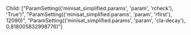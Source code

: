 Child: ["ParamSetting(('minisat_simplified.params', 'param', 'rcheck'), 'True')", "ParamSetting(('minisat_simplified.params', 'param', 'rfirst'), 12090)", "ParamSetting(('minisat_simplified.params', 'param', 'cla-decay'), 0.818005832998776)"]